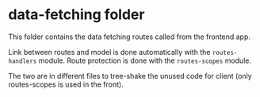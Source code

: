 # data-fetching folder

This folder contains the data fetching routes called from the frontend app.

Link between routes and model is done automatically with the `routes-handlers` module.
Route protection is done with the `routes-scopes` module.

The two are in different files to tree-shake the unused code for client (only routes-scopes is used in the front).
